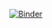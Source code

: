 [![Binder](https://mybinder.org/badge_logo.svg)](https://mybinder.org/v2/gh/mauricioac/learning-algorithms/master)
